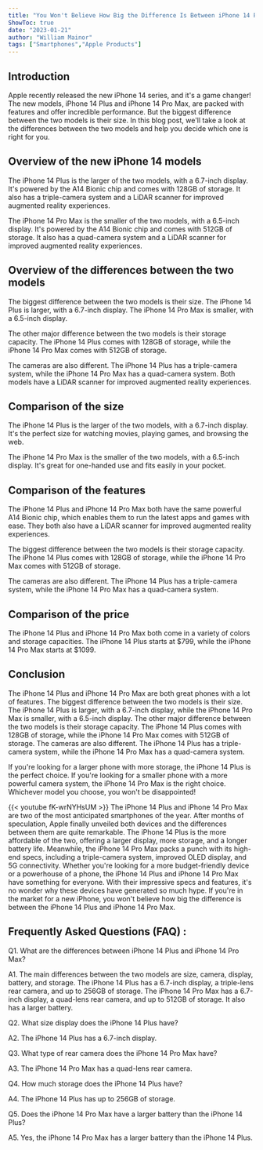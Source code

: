 ```yaml
---
title: "You Won't Believe How Big the Difference Is Between iPhone 14 Plus and iPhone 14 Pro Max!"
ShowToc: true 
date: "2023-01-21"
author: "William Mainor" 
tags: ["Smartphones","Apple Products"]
---
```

## Introduction

Apple recently released the new iPhone 14 series, and it's a game changer! The new models, iPhone 14 Plus and iPhone 14 Pro Max, are packed with features and offer incredible performance. But the biggest difference between the two models is their size. In this blog post, we'll take a look at the differences between the two models and help you decide which one is right for you.

## Overview of the new iPhone 14 models

The iPhone 14 Plus is the larger of the two models, with a 6.7-inch display. It's powered by the A14 Bionic chip and comes with 128GB of storage. It also has a triple-camera system and a LiDAR scanner for improved augmented reality experiences.

The iPhone 14 Pro Max is the smaller of the two models, with a 6.5-inch display. It's powered by the A14 Bionic chip and comes with 512GB of storage. It also has a quad-camera system and a LiDAR scanner for improved augmented reality experiences.

## Overview of the differences between the two models

The biggest difference between the two models is their size. The iPhone 14 Plus is larger, with a 6.7-inch display. The iPhone 14 Pro Max is smaller, with a 6.5-inch display.

The other major difference between the two models is their storage capacity. The iPhone 14 Plus comes with 128GB of storage, while the iPhone 14 Pro Max comes with 512GB of storage.

The cameras are also different. The iPhone 14 Plus has a triple-camera system, while the iPhone 14 Pro Max has a quad-camera system. Both models have a LiDAR scanner for improved augmented reality experiences.

## Comparison of the size

The iPhone 14 Plus is the larger of the two models, with a 6.7-inch display. It's the perfect size for watching movies, playing games, and browsing the web.

The iPhone 14 Pro Max is the smaller of the two models, with a 6.5-inch display. It's great for one-handed use and fits easily in your pocket.

## Comparison of the features

The iPhone 14 Plus and iPhone 14 Pro Max both have the same powerful A14 Bionic chip, which enables them to run the latest apps and games with ease. They both also have a LiDAR scanner for improved augmented reality experiences.

The biggest difference between the two models is their storage capacity. The iPhone 14 Plus comes with 128GB of storage, while the iPhone 14 Pro Max comes with 512GB of storage.

The cameras are also different. The iPhone 14 Plus has a triple-camera system, while the iPhone 14 Pro Max has a quad-camera system.

## Comparison of the price

The iPhone 14 Plus and iPhone 14 Pro Max both come in a variety of colors and storage capacities. The iPhone 14 Plus starts at $799, while the iPhone 14 Pro Max starts at $1099.

## Conclusion

The iPhone 14 Plus and iPhone 14 Pro Max are both great phones with a lot of features. The biggest difference between the two models is their size. The iPhone 14 Plus is larger, with a 6.7-inch display, while the iPhone 14 Pro Max is smaller, with a 6.5-inch display. The other major difference between the two models is their storage capacity. The iPhone 14 Plus comes with 128GB of storage, while the iPhone 14 Pro Max comes with 512GB of storage. The cameras are also different. The iPhone 14 Plus has a triple-camera system, while the iPhone 14 Pro Max has a quad-camera system.

If you're looking for a larger phone with more storage, the iPhone 14 Plus is the perfect choice. If you're looking for a smaller phone with a more powerful camera system, the iPhone 14 Pro Max is the right choice. Whichever model you choose, you won't be disappointed!

{{< youtube fK-wrNYHsUM >}} 
The iPhone 14 Plus and iPhone 14 Pro Max are two of the most anticipated smartphones of the year. After months of speculation, Apple finally unveiled both devices and the differences between them are quite remarkable. The iPhone 14 Plus is the more affordable of the two, offering a larger display, more storage, and a longer battery life. Meanwhile, the iPhone 14 Pro Max packs a punch with its high-end specs, including a triple-camera system, improved OLED display, and 5G connectivity. Whether you're looking for a more budget-friendly device or a powerhouse of a phone, the iPhone 14 Plus and iPhone 14 Pro Max have something for everyone. With their impressive specs and features, it's no wonder why these devices have generated so much hype. If you're in the market for a new iPhone, you won't believe how big the difference is between the iPhone 14 Plus and iPhone 14 Pro Max.

## Frequently Asked Questions (FAQ) :
Q1. What are the differences between iPhone 14 Plus and iPhone 14 Pro Max?

A1. The main differences between the two models are size, camera, display, battery, and storage. The iPhone 14 Plus has a 6.7-inch display, a triple-lens rear camera, and up to 256GB of storage. The iPhone 14 Pro Max has a 6.7-inch display, a quad-lens rear camera, and up to 512GB of storage. It also has a larger battery.

Q2. What size display does the iPhone 14 Plus have?

A2. The iPhone 14 Plus has a 6.7-inch display.

Q3. What type of rear camera does the iPhone 14 Pro Max have?

A3. The iPhone 14 Pro Max has a quad-lens rear camera.

Q4. How much storage does the iPhone 14 Plus have?

A4. The iPhone 14 Plus has up to 256GB of storage.

Q5. Does the iPhone 14 Pro Max have a larger battery than the iPhone 14 Plus?

A5. Yes, the iPhone 14 Pro Max has a larger battery than the iPhone 14 Plus.


